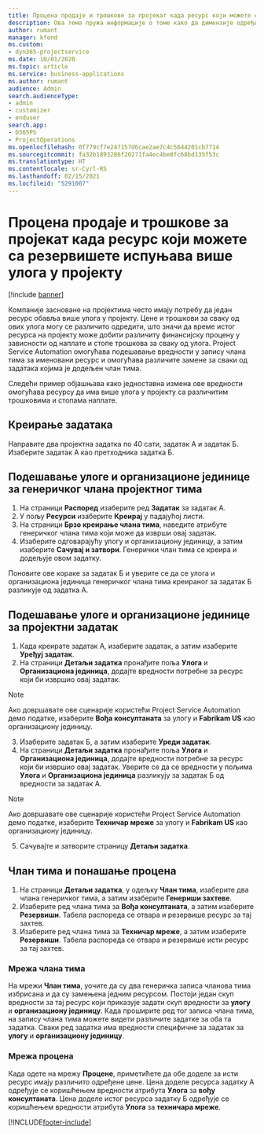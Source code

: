 ```yaml
---
title: Процена продаје и трошкове за пројекат када ресурс који можете са резервишете испуњава више улога у пројекту
description: Ова тема пружа информације о томе како да димензије одређивања цена могу да се користе за подршку проценама цена и трошкова за ресурс који испуњава више улога у пројекту.
author: rumant
manager: kfend
ms.custom:
- dyn365-projectservice
ms.date: 10/01/2020
ms.topic: article
ms.service: business-applications
ms.author: rumant
audience: Admin
search.audienceType:
- admin
- customizer
- enduser
search.app:
- D365PS
- ProjectOperations
ms.openlocfilehash: 0f779cf7e247157d6cae2ae7c4c5644201cb7714
ms.sourcegitcommit: fa32b1893286f20271fa4ec4be8fc68bd135f53c
ms.translationtype: HT
ms.contentlocale: sr-Cyrl-RS
ms.lasthandoff: 02/15/2021
ms.locfileid: "5291007"
---
```

# <a name="estimate-project-sales-and-costs-when-a-bookable-resource-fills-multiple-roles-for-a-project"></a>Процена продаје и трошкове за пројекат када ресурс који можете са резервишете испуњава више улога у пројекту 

[!include [banner](../includes/psa-now-project-operations.md)]

Компаније засноване на пројектима често имају потребу да један ресурс обавља више улога у пројекту. Цене и трошкови за сваку од ових улога могу се различито одредити, што значи да време истог ресурса на пројекту може добити различиту финансијску процену у зависности од наплате и стопе трошкова за сваку од улога. Project Service Automation омогућава подешавање вредности у запису члана тима за именовани ресурс и омогућава различите замене за сваки од задатака којима је додељен члан тима.

Следећи пример објашњава како једноставна измена ове вредности омогућава ресурсу да има више улога у пројекту са различитим трошковима и стопама наплате.

## <a name="create-tasks"></a>Креирање задатака
Направите два пројектна задатка по 40 сати, задатак А и задатак Б. Изаберите задатак А као претходника задатка Б.

## <a name="set-up-role-and-organization-unit-for-a-generic-project-team-member"></a>Подешавање улоге и организационе јединице за генеричког члана пројектног тима

1. На страници **Распоред** изаберите ред **Задатак** за задатак А. 
2. У пољу **Ресурси** изаберите **Креирај** у падајућој листи.
3. На страници **Брзо креирање члана тима**, наведите атрибуте генеричког члана тима који може да изврши овај задатак.
4. Изаберите одговарајућу улогу и организациону јединицу, а затим изаберите **Сачувај и затвори**. Генерички члан тима се креира и додељује овом задатку. 

Поновите ове кораке за задатак Б и уверите се да се улога и организациона јединица генеричког члана тима креираног за задатак Б разликује од задатка А. 

## <a name="set-up-role-and-organization-unit-for-a-project-task"></a>Подешавање улоге и организационе јединице за пројектни задатак

1. Када креирате задатак А, изаберите задатак, а затим изаберите **Уређуј задатак**.
2. На страници **Детаљи задатка** пронађите поља **Улога** и **Организациона јединица**, додајте вредности потребне за ресурс који би извршио овај задатак. 

  > [!NOTE]
  > Ако довршавате ове сценарије користећи Project Service Automation демо податке, изаберите **Вођа консултаната** за улогу и **Fabrikam US** као организациону јединицу.

3. Изаберите задатак Б, а затим изаберите **Уреди задатак**.
4. На страници **Детаљи задатка** пронађите поља **Улога** и **Организациона јединица**, додајте вредности потребне за ресурс који би извршио овај задатак. Уверите се да се вредности у пољима **Улога** и **Организациона јединица** разликују за задатак Б од вредности за задатак А. 

  > [!NOTE]
  > Ако довршавате ове сценарије користећи Project Service Automation демо податке, изаберите **Техничар мреже** за улогу и **Fabrikam US** као организациону јединицу.

5. Сачувајте и затворите страницу **Детаљи задатка**. 

## <a name="team-member-and-estimates-behavior"></a>Члан тима и понашање процена 

1. На страници **Детаљи задатка**, у одељку **Члан тима**, изаберите два члана генеричког тима, а затим изаберите **Генериши захтеве**. 
2. Изаберите ред члана тима за **Вођа консултаната**, а затим изаберите **Резервиши**. Табела распореда се отвара и резервише ресурс за тај захтев.
3. Изаберите ред члана тима за **Техничар мреже**, а затим изаберите **Резервиши**. Табела распореда се отвара и резервише исти ресурс за тај захтев.

### <a name="team-member-grid"></a>Мрежа члана тима 
На мрежи **Члан тима**, уочите да су два генеричка записа чланова тима избрисана и да су замењена једним ресурсом. Постоји један скуп вредности за тај ресурс који приказује задати скуп вредности за **улогу** и **организациону јединицу**.
Када проширите ред тог записа члана тима, на запису члана тима можете видети различите задатке за оба та задатка. Сваки ред задатка има вредности специфичне за задатак за **улогу** и **организациону јединицу**. 

### <a name="estimates-grid"></a>Мрежа процена 
Када одете на мрежу **Процене**, приметићете да обе доделе за исти ресурс имају различито одређене цене.
Цена доделе ресурса задатку А одређује се коришћењем вредности атрибута **Улога** за **вођу консултаната**. Цена доделе истог ресурса задатку Б одређује се коришћењем вредности атрибута **Улога** за **техничара мреже**.



[!INCLUDE[footer-include](../includes/footer-banner.md)]